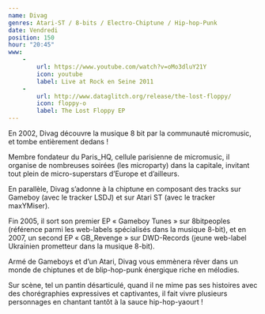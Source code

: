 ```yaml
---
name: Divag
genres: Atari-ST / 8-bits / Electro-Chiptune / Hip-hop-Punk
date: Vendredi
position: 150
hour: "20:45"
www:
    -
        url: https://www.youtube.com/watch?v=oMo3dluY21Y
        icon: youtube
        label: Live at Rock en Seine 2011
    -
        url: http://www.dataglitch.org/release/the-lost-floppy/
        icon: floppy-o
        label: The Lost Floppy EP
---
```

En 2002, Divag découvre la musique 8 bit par la communauté micromusic, et tombe entièrement dedans !

Membre fondateur du Paris_HQ, cellule parisienne de micromusic, il organise de nombreuses soirées (les microparty) dans la capitale, invitant tout plein de micro-superstars d’Europe et d’ailleurs.

En parallèle, Divag s’adonne à la chiptune en composant des tracks sur Gameboy (avec le tracker LSDJ) et sur Atari ST (avec le tracker maxYMiser).

Fin 2005, il sort son premier EP « Gameboy Tunes » sur 8bitpeoples (référence parmi les web-labels spécialisés dans la musique 8-bit), et en 2007, un second EP « GB_Revenge » sur DWD-Records (jeune web-label Ukrainien prometteur dans la musique 8-bit).

Armé de Gameboys et d’un Atari, Divag vous emmènera rêver dans un monde de chiptunes et de blip-hop-punk énergique riche en mélodies.

Sur scène, tel un pantin désarticulé, quand il ne mime pas ses histoires avec des chorégraphies expressives et captivantes, il fait vivre plusieurs personnages en chantant tantôt à la sauce hip-hop-yaourt !
